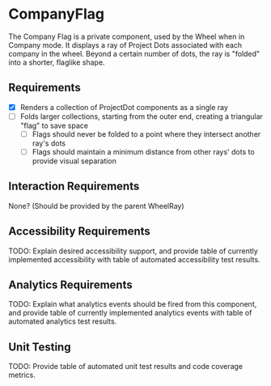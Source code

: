 # CompanyFlag

The Company Flag is a private component, used by the Wheel when in Company mode. It displays a ray of Project Dots associated with each company in the wheel. Beyond a certain number of dots, the ray is "folded" into a shorter, flaglike shape.

## Requirements

* [x] Renders a collection of ProjectDot components as a single ray
* [ ] Folds larger collections, starting from the outer end, creating a triangular "flag" to save space
  * [ ] Flags should never be folded to a point where they intersect another ray's dots
  * [ ] Flags should maintain a minimum distance from other rays' dots to provide visual separation

## Interaction Requirements

None? (Should be provided by the parent WheelRay)

## Accessibility Requirements

TODO: Explain desired accessibility support, and provide table of currently
implemented accessibility with table of automated accessibility test results.

## Analytics Requirements

TODO: Explain what analytics events should be fired from this component, and
provide table of currently implemented analytics events with table of automated
analytics test results.

## Unit Testing

TODO: Provide table of automated unit test results and code coverage metrics.
